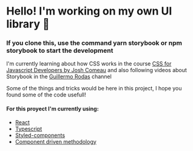 # Hello! I'm working on my own UI library 🦋

### If you clone this, use the command yarn storybook or npm storybook to start the development

I'm currently learning about how CSS works in the course [CSS for Javascript Developers by Josh Comeau](https://css-for-js.dev/) and also following videos about Storybook in the [Guillermo Rodas](https://www.youtube.com/c/GuillermoRodas/videos) channel

Some of the things and tricks would be here in this project, I hope you found some of the code usefull!

#### For this proyect I'm currently using:
- [React](https://es.reactjs.org/)
- [Typescript](https://www.typescriptlang.org/)
- [Styled-components](https://styled-components.com/)
- [Component driven methodology](https://www.componentdriven.org/)
